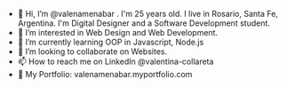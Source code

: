 - 👋 Hi, I’m @valenamenabar . I'm 25 years old. I live in Rosario, Santa Fe, Argentina. I'm Digital Designer and a Software Development student.
- 👀 I’m interested in Web Design and Web Development.
- 🌱 I’m currently learning OOP in Javascript, Node.js
- 💞️ I’m looking to collaborate on Websites.
- 📫 How to reach me on LinkedIn @valentina-collareta 
- 💎 My Portfolio: valenamenabar.myportfolio.com

<!---
valenamenabar/valenamenabar is a ✨ special ✨ repository because its `README.md` (this file) appears on your GitHub profile.
You can click the Preview link to take a look at your changes.
--->

